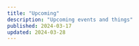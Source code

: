 ```yaml
---
title: "Upcoming"
description: "Upcoming events and things"
published: 2024-03-17
updated: 2024-03-28
---
```


<!-- re-routes to upcoming.astro--!>